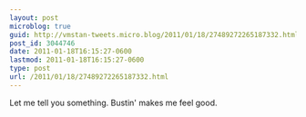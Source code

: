 ```yaml
---
layout: post
microblog: true
guid: http://vmstan-tweets.micro.blog/2011/01/18/27489272265187332.html
post_id: 3044746
date: 2011-01-18T16:15:27-0600
lastmod: 2011-01-18T16:15:27-0600
type: post
url: /2011/01/18/27489272265187332.html
---
```

Let me tell you something. Bustin' makes me feel good.
